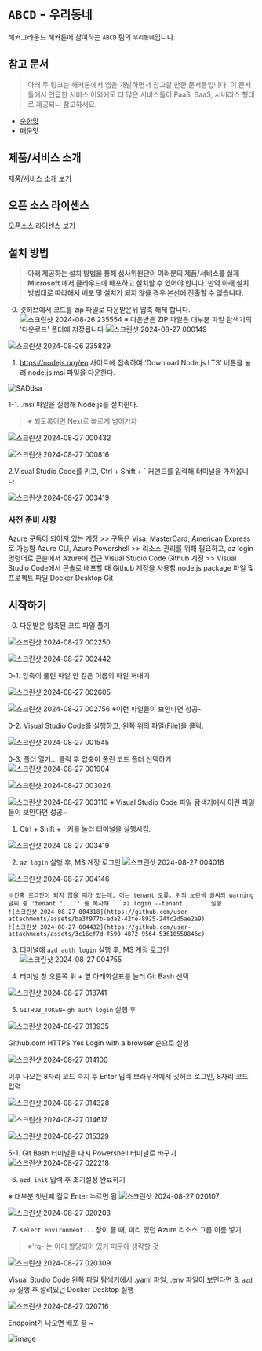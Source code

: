 # `ABCD` - `우리동네`

해커그라운드 해커톤에 참여하는 `ABCD` 팀의 `우리동네`입니다.

## 참고 문서

> 아래 두 링크는 해커톤에서 앱을 개발하면서 참고할 만한 문서들입니다. 이 문서들에서 언급한 서비스 이외에도 더 많은 서비스들이 PaaS, SaaS, 서버리스 형태로 제공되니 참고하세요.

- [순한맛](./REFERENCES_BASIC.md)
- [매운맛](./REFERENCES_ADVANCED.md)

## 제품/서비스 소개

<!-- 아래 링크는 지우지 마세요 -->
[제품/서비스 소개 보기](TOPIC.md)
<!-- 위 링크는 지우지 마세요 -->

## 오픈 소스 라이센스

<!-- 아래 링크는 지우지 마세요 -->
[오픈소스 라이센스 보기](./LICENSE)
<!-- 위 링크는 지우지 마세요 -->

## 설치 방법

> **아래 제공하는 설치 방법을 통해 심사위원단이 여러분의 제품/서비스를 실제 Microsoft 애저 클라우드에 배포하고 설치할 수 있어야 합니다. 만약 아래 설치 방법대로 따라해서 배포 및 설치가 되지 않을 경우 본선에 진출할 수 없습니다.**

0. 깃허브에서 코드를 zip 파일로 다운받은뒤 압축 해제 합니다.
 ![스크린샷 2024-08-26 235554](https://github.com/user-attachments/assets/6e193a1d-6d53-4566-8784-ac55b9559eb5)
 ※ 다운받은 ZIP 파일은 대부분 파일 탐색기의 '다운로드' 폴더에 저장됩니다
![스크린샷 2024-08-27 000149](https://github.com/user-attachments/assets/ba17df1a-15a4-4ec3-9f47-5157a2989605)

![스크린샷 2024-08-26 235829](https://github.com/user-attachments/assets/3574287b-c7b3-4ef7-9736-97318929ee3e)

1. https://nodejs.org/en 사이트에 접속하여 'Download Node.js LTS' 버튼을 눌러 node.js msi 파일을 다운한다.

![SADdsa](https://github.com/user-attachments/assets/2ae8f9b8-2ca3-4e79-8702-36da94bf7264)

1-1. .msi 파일을 실행해 Node.js를 설치한다.
> ※ 되도록이면 Next로 빠르게 넘어가자

![스크린샷 2024-08-27 000432](https://github.com/user-attachments/assets/6c06421b-7092-4888-acfa-d71177df46ef)

![스크린샷 2024-08-27 000816](https://github.com/user-attachments/assets/fb4dd5bb-2bba-4384-a046-aa7f18c33d37)

 2.Visual Studio Code를 키고, Ctrl + Shift + ` 커맨드를 입력해 터미널을 가져옵니다.

![스크린샷 2024-08-27 003419](https://github.com/user-attachments/assets/807a6c6a-d786-4191-8654-066e241ef698)


### 사전 준비 사항

 Azure 구독이 되어져 있는 계정 >> 구독은 Visa, MasterCard, American Express로 가능함
 Azure CLI, Azure Powershell >> 리소스 관리를 위해 필요하고, az login 명령어로
 콘솔에서 Azure에 접근
 Visual Studio Code
 Github 계정 >> Visual Studio Code에서 콘솔로 배포할 때 Github 계정을 사용함
 node.js package 파일 및 프로젝트 파일
 Docker Desktop
 Git

## 시작하기

0. 다운받은 압축된 코드 파일 풀기
  
  ![스크린샷 2024-08-27 002250](https://github.com/user-attachments/assets/015fa3a4-48b8-4605-9645-cff98d3fed67)

  ![스크린샷 2024-08-27 002442](https://github.com/user-attachments/assets/0f579803-1276-4be6-8700-087b2909a642)

0-1. 압축이 풀린 파일 안 같은 이름의 파일 꺼내기

![스크린샷 2024-08-27 002605](https://github.com/user-attachments/assets/db5ac7cd-17af-4822-8ddc-f26103d4849a)

![스크린샷 2024-08-27 002756](https://github.com/user-attachments/assets/3422db0b-635f-456e-a995-beadc3850a19)
※이런 파일들이 보인다면 성공~

0-2. Visual Studio Code를 실행하고, 왼쪽 위의 파일(File)을 클릭.
  
  ![스크린샷 2024-08-27 001545](https://github.com/user-attachments/assets/30fcc3b2-c0a6-4f48-94e3-c12889a81311)

0-3. 폴더 열기... 클릭 후 압축이 풀린 코드 폴더 선택하기 
  ![스크린샷 2024-08-27 001904](https://github.com/user-attachments/assets/093aa0e3-2882-4742-b3b2-d5bbb52d1eb5)

  ![스크린샷 2024-08-27 003024](https://github.com/user-attachments/assets/a8b41a08-a5f8-4a93-b51f-e50af94f3cde)

  ![스크린샷 2024-08-27 003110](https://github.com/user-attachments/assets/686c5de5-b6a1-4301-902f-f4baa124a5bf)
  ※ Visual Studio Code 파일 탐색기에서 이런 파일들이 보인다면 성공~

 1. Ctrl + Shift + ` 키를 눌러 터미널을 실행시킴.

![스크린샷 2024-08-27 003419](https://github.com/user-attachments/assets/edfa497b-2dbd-4495-9e61-d8bfb3449979)

 2. ```az login``` 실행 후, MS 계정 로그인
![스크린샷 2024-08-27 004016](https://github.com/user-attachments/assets/4e12670a-41c8-4ca2-a77c-e3e5bcd5f6c2)

![스크린샷 2024-08-27 004146](https://github.com/user-attachments/assets/52af5531-9432-4653-a0f7-02ab69f10279)

    ※간혹 로그인이 되지 않을 때가 있는데, 이는 tenant 오류. 위의 노란색 글씨의 warning 글씨 중 'tenant '...'' 를 복사해 ```az login --tenant ...``` 실행
    ![스크린샷 2024-08-27 004318](https://github.com/user-attachments/assets/ba3f977b-eda2-42fe-8925-24fc2d5ae2a9)
    ![스크린샷 2024-08-27 004432](https://github.com/user-attachments/assets/3c16cf7d-f590-4872-9564-53610550846c)

 3. 터미널에 ```azd auth login``` 실행 후, MS 계정 로그인
![스크린샷 2024-08-27 004755](https://github.com/user-attachments/assets/e0829c3c-02f3-4d77-8d7e-c6e8cf167d8a)

 4. 터미널 창 오른쪽 위 + 옆 아래화살표를 눌러 Git Bash 선택

![스크린샷 2024-08-27 013741](https://github.com/user-attachments/assets/1f4bc99a-f148-45ec-98bc-6f289a799d12)

 5. ```GITHUB_TOKEN=```
    ```gh auth login``` 실행 후

![스크린샷 2024-08-27 013935](https://github.com/user-attachments/assets/538b4d97-1f91-49da-9fe2-ac5526cfc99a)

 Github.com
 HTTPS
 Yes
 Login with a browser
 순으로 실행

![스크린샷 2024-08-27 014100](https://github.com/user-attachments/assets/1d69acd0-6b0e-4d25-bcc1-d2812d7411ad)

 이후 나오는 8자리 코드 숙지 후 Enter 입력
 브라우저에서 깃허브 로그인, 8자리 코드 입력
 
![스크린샷 2024-08-27 014328](https://github.com/user-attachments/assets/d30eff69-1a7e-4295-b6d3-1b5c00c520af)

![스크린샷 2024-08-27 014617](https://github.com/user-attachments/assets/4f5d4031-ace9-4c5e-927d-bfb579d93fa8)

![스크린샷 2024-08-27 015329](https://github.com/user-attachments/assets/3f8ab643-12a7-428f-9608-57232d5f89e6)

5-1. Git Bash 터미널을 다시 Powershell 터미널로 바꾸기 
![스크린샷 2024-08-27 022218](https://github.com/user-attachments/assets/8614a7d0-1eb0-4eee-87d4-0f13edcc176c)

6. ```azd init``` 입력 후 초기설정 완료하기

 ※ 대부분 첫번째 걸로 Enter 누르면 됨
![스크린샷 2024-08-27 020107](https://github.com/user-attachments/assets/02684afe-6d36-4c7b-8b31-2282cc36a379)

![스크린샷 2024-08-27 020203](https://github.com/user-attachments/assets/c897c337-23c2-4fa0-9907-e9d779d5505b)

7.  ```select environment...``` 창이 뜰 때, 미리 있던 Azure 리소스 그룹 이름 넣기
> ※'rg-'는 이미 할당되어 있기 때문에 생략할 것

![스크린샷 2024-08-27 020309](https://github.com/user-attachments/assets/27ced981-eb5b-4cbe-9f15-72285e1c360a)

 Visual Studio Code 왼쪽 파일 탐색기에서 .yaml 파일, .env 파일이 보인다면
8. ```azd up``` 실행 후 깔려있던 Docker Desktop 실행

![스크린샷 2024-08-27 020716](https://github.com/user-attachments/assets/aa8de56c-b1dc-4e35-af86-11ac0ced8219)

   Endpoint가 나오면 배포 끝 ~

![image](https://github.com/user-attachments/assets/c8b279b8-1e53-4c10-a7e2-a9d093472202)
